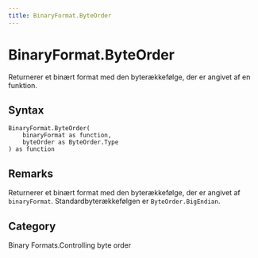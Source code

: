 ```yaml
---
title: BinaryFormat.ByteOrder
---
```


# BinaryFormat.ByteOrder


Returnerer et binært format med den byterækkefølge, der er angivet af en funktion.


## Syntax

```powerquery
BinaryFormat.ByteOrder(
    binaryFormat as function,
    byteOrder as ByteOrder.Type
) as function
```


## Remarks

Returnerer et binært format med den byterækkefølge, der er angivet af <code>binaryFormat</code>.  Standardbyterækkefølgen er <code>ByteOrder.BigEndian</code>.



## Category
Binary Formats.Controlling byte order
